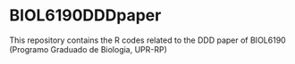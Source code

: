 # BIOL6190DDDpaper
This repository contains the R codes related to the DDD paper of BIOL6190 (Programo Graduado de Biologia, UPR-RP)
